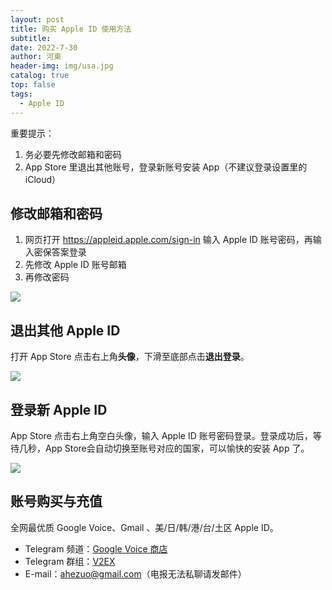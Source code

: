 ```yaml
---
layout: post
title: 购买 Apple ID 使用方法
subtitle: 
date: 2022-7-30
author: 河東
header-img: img/usa.jpg
catalog: true
top: false
tags:
  - Apple ID
---
```


重要提示：
1. 务必要先修改邮箱和密码
2. App Store 里退出其他账号，登录新账号安装 App（不建议登录设置里的 iCloud）

## 修改邮箱和密码
1. 网页打开 <https://appleid.apple.com/sign-in> 输入 Apple ID 账号密码，再输入密保答案登录
2. 先修改 Apple ID 账号邮箱
3. 再修改密码

![](https://i.imgur.com/oX6Uo8v.png)




## 退出其他 Apple ID

打开 App Store 点击右上角**头像**，下滑至底部点击**退出登录**。

![](https://i.imgur.com/yUU2nmv.jpg)

## 登录新 Apple ID

App Store 点击右上角空白头像，输入 Apple ID 账号密码登录。登录成功后，等待几秒，App Store会自动切换至账号对应的国家，可以愉快的安装 App 了。

![](https://i.imgur.com/7NNJM5f.jpg)




## 账号购买与充值
全网最优质 Google Voice、Gmail 、美/日/韩/港/台/土区 Apple ID。

- Telegram 频道：[Google Voice 商店](https://t.me/GVStore)
- Telegram 群组：[V2EX](https://t.me/V2EXPro)
- E-mail：<ahezuo@gmail.com>（电报无法私聊请发邮件）